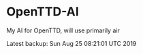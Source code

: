 # OpenTTD-AI
My AI for OpenTTD, will use primarily air

Latest backup: Sun Aug 25 08:21:01 UTC 2019
